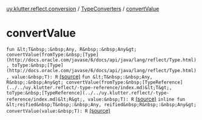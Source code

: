 [uy.klutter.reflect.conversion](../index.md) / [TypeConverters](index.md) / [convertValue](.)


# convertValue
`fun &lt;T&nbsp;:&nbsp;Any, R&nbsp;:&nbsp;Any&gt; convertValue(fromType:&nbsp;[Type](http://docs.oracle.com/javase/6/docs/api/java/lang/reflect/Type.html), toType:&nbsp;[Type](http://docs.oracle.com/javase/6/docs/api/java/lang/reflect/Type.html), value:&nbsp;T): R` [(source)](https://github.com/kohesive/klutter/blob/master/reflect-core-jdk6/src/main/kotlin/uy/klutter/reflect/conversion/Converters.kt#L83)
`fun &lt;T&nbsp;:&nbsp;Any, R&nbsp;:&nbsp;Any&gt; convertValue(fromType:&nbsp;[TypeReference](../../uy.klutter.reflect/-type-reference/index.md)&lt;T&gt;, toType:&nbsp;[TypeReference](../../uy.klutter.reflect/-type-reference/index.md)&lt;R&gt;, value:&nbsp;T): R` [(source)](https://github.com/kohesive/klutter/blob/master/reflect-core-jdk6/src/main/kotlin/uy/klutter/reflect/conversion/Converters.kt#L88)
`inline fun &lt;reified&nbsp;T&nbsp;:&nbsp;Any, reified&nbsp;R&nbsp;:&nbsp;Any&gt; convertValue(value:&nbsp;T): R` [(source)](https://github.com/kohesive/klutter/blob/master/reflect-core-jdk6/src/main/kotlin/uy/klutter/reflect/conversion/Converters.kt#L92)


